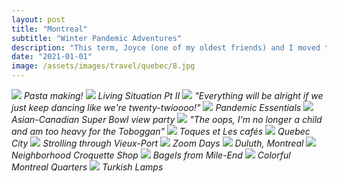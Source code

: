 ```yaml
---
layout: post
title: "Montreal"
subtitle: "Winter Pandemic Adventures"
description: "This term, Joyce (one of my oldest friends) and I moved to Montreal Quebec. Joyce and I met when we were twelve years old. Throughout our decade of friendship, we always talked about living in a city together in our 20 somethings. With university graduation impending, a realization hit that there would probably only be a small chance where we'd end up in the same vicinity for work after graduating. So we took advantage of the remote work situation, rented a car, and drove ourselves from Toronto to Montreal. The two of us masked up in Montreal and survived through another long Canadian winter in style. The pictures below presents as proof of us fulfilling one of our childhood dreams."
date: "2021-01-01"
image: /assets/images/travel/quebec/8.jpg
---
```


![](/assets/images/travel/quebec/1.jpg)
*Pasta making!*
![](/assets/images/travel/quebec/2.jpg)
*Living Situation Pt II*
![](/assets/images/travel/quebec/3.jpg)
*"Everything will be alright if we just keep dancing like we're twenty-twioooo!"*
![](/assets/images/travel/quebec/4.jpg)
*Pandemic Essentials*
![](/assets/images/travel/quebec/5.jpg)
*Asian-Canadian Super Bowl view party*
![](/assets/images/travel/quebec/6.jpg)
*"The oops, I'm no longer a child and am too heavy for the Toboggan"*
![](/assets/images/travel/quebec/7.jpg)
*Toques et Les cafés*
![](/assets/images/travel/quebec/8.jpg)
*Quebec City*
![](/assets/images/travel/quebec/9.jpg)
*Strolling through Vieux-Port*
![](/assets/images/travel/quebec/10.jpg)
*Zoom Days*
![](/assets/images/travel/quebec/11.jpg)
*Duluth, Montreal*
![](/assets/images/travel/quebec/12.jpg)
*Neighborhood Croquette Shop*
![](/assets/images/travel/quebec/13.jpg)
*Bagels from Mile-End*
![](/assets/images/travel/quebec/14.jpg)
*Colorful Montreal Quarters*
![](/assets/images/travel/quebec/15.jpg)
*Turkish Lamps*
